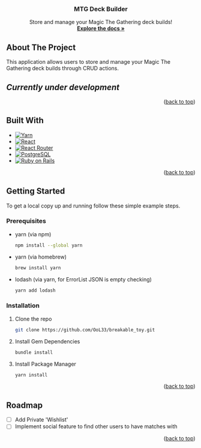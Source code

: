 
<div align="center">
<h3 align="center">MTG Deck Builder</h3>

  <p align="center">
    Store and manage your Magic The Gathering deck builds!
    <br />
    <a href="https://github.com/OoL33/breakable_toy"><strong>Explore the docs »</strong></a>
    <br />
</div>

<!-- ABOUT THE PROJECT -->
## About The Project
  This application allows users to store and manage your Magic The Gathering deck builds through CRUD actions.

  ## *Currently under development*

<p align="right">(<a href="#readme-top">back to top</a>)</p>

<!-- BUILT WITH -->
## Built With

* [![Yarn][Yarnpkg.com]][Yarn-url]
* [![React][React.js]][React-url]
* [![React Router][Reactrouter.com]][ReactRouter-url]
* [![PostgreSQL][Postgresql.org]][Postgresql-url]
* [![Ruby on Rails][Rubyonrails.org]][Ruby on Rails-url]

<p align="right">(<a href="#readme-top">back to top</a>)</p>

<!-- GETTING STARTED -->
## Getting Started

To get a local copy up and running follow these simple example steps.

### Prerequisites

* yarn (via npm)
  ```sh
  npm install --global yarn
  ```
* yarn (via homebrew)
  ```sh
  brew install yarn
  ```
* lodash (via yarn, for ErrorList JSON is empty checking)
  ```sh
  yarn add lodash
  ```

### Installation

1. Clone the repo
   ```sh
   git clone https://github.com/OoL33/breakable_toy.git
   ```
2. Install Gem Dependencies
   ```sh
   bundle install
   ```
2. Install Package Manager
   ```sh
   yarn install
   ```

<p align="right">(<a href="#readme-top">back to top</a>)</p>

<!-- ROADMAP -->
## Roadmap

- [ ] Add Private 'Wishlist'
- [ ] Implement social feature to find other users to have matches with

<p align="right">(<a href="#readme-top">back to top</a>)</p>


<!-- MARKDOWN LINKS & IMAGES -->
<!-- https://www.markdownguide.org/basic-syntax/#reference-style-links -->
[linkedin-shield]: https://img.shields.io/badge/-LinkedIn-black.svg?style=for-the-badge&logo=linkedin&colorB=555
[linkedin-url]: https://linkedin.com/in/alanaolee
[Gmail-shield]: https://img.shields.io/badge/Gmail-D14836?style=for-the-badge&logo=gmail&logoColor=white
[Gmail-url]: alanaoolee@gmail.com
[Yarnpkg.com]: https://img.shields.io/badge/Yarn-2C8EBB?style=for-the-badge&logo=yarn&logoColor=white
[Yarn-url]: https://yarnpkg.com/
[React.js]: https://img.shields.io/badge/React-20232A?style=for-the-badge&logo=react&logoColor=61DAFB
[React-url]: https://reactjs.org/
[Reactrouter.com]: https://img.shields.io/badge/React_Router-CA4245?style=for-the-badge&logo=react-router&logoColor=white
[ReactRouter-url]: https://reactrouter.com/en/main
[Rubyonrails.org]: https://img.shields.io/badge/Ruby_on_Rails-CC0000?style=for-the-badge&logo=ruby-on-rails&logoColor=white
[Ruby on Rails-url]: https://rubyonrails.org/
[PostgreSQL.org]: https://img.shields.io/badge/PostgreSQL-316192?style=for-the-badge&logo=postgresql&logoColor=white
[Postgresql-url]: https://www.postgresql.org/
[Fontawesome.com]: https://img.shields.io/badge/Font_Awesome-339AF0?style=for-the-badge&logo=fontawesome&logoColor=white
[Fontawesome-url]: https://fontawesome.com/

